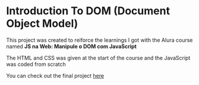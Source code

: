 # Introduction To DOM (Document Object Model)

This project was created to reiforce the learnings I got with the Alura course named **JS na Web: Manipule o DOM com JavaScript**

The HTML and CSS was given at the start of the course and the JavaScript was coded from scratch

You can check out the final project [here](https://theawesomestorm.github.io/Introduction-To-DOM/)
